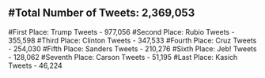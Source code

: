 #Total Number of Tweets: 2,369,053 
---
#First Place: Trump Tweets - 977,056
#Second Place: Rubio Tweets - 355,598
#Third Place: Clinton Tweets - 347,533
#Fourth Place: Cruz Tweets - 254,030
#Fifth Place: Sanders Tweets - 210,276
#Sixth Place: Jeb! Tweets - 128,062
#Seventh Place: Carson Tweets - 51,195
#Last Place: Kasich Tweets - 46,224
